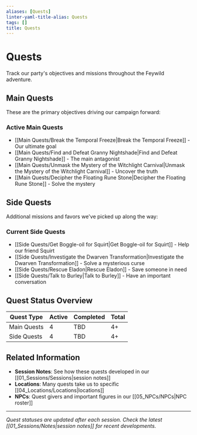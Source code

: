 ```yaml
---
aliases: [Quests]
linter-yaml-title-alias: Quests
tags: []
title: Quests
---
```


# Quests

Track our party's objectives and missions throughout the Feywild adventure.

## Main Quests

These are the primary objectives driving our campaign forward:

### Active Main Quests

- [[Main Quests/Break the Temporal Freeze|Break the Temporal Freeze]] - Our ultimate goal
- [[Main Quests/Find and Defeat Granny Nightshade|Find and Defeat Granny Nightshade]] - The main antagonist
- [[Main Quests/Unmask the Mystery of the Witchlight Carnival|Unmask the Mystery of the Witchlight Carnival]] - Uncover the truth
- [[Main Quests/Decipher the Floating Rune Stone|Decipher the Floating Rune Stone]] - Solve the mystery

## Side Quests

Additional missions and favors we've picked up along the way:

### Current Side Quests

- [[Side Quests/Get Boggle-oil for Squirt|Get Boggle-oil for Squirt]] - Help our friend Squirt
- [[Side Quests/Investigate the Dwarven Transformation|Investigate the Dwarven Transformation]] - Solve a mysterious curse
- [[Side Quests/Rescue Eladon|Rescue Eladon]] - Save someone in need
- [[Side Quests/Talk to Burley|Talk to Burley]] - Have an important conversation

## Quest Status Overview

| Quest Type | Active | Completed | Total |
|------------|---------|-----------|-------|
| Main Quests | 4 | TBD | 4+ |
| Side Quests | 4 | TBD | 4+ |

## Related Information

- **Session Notes**: See how these quests developed in our [[01_Sessions/Sessions|session notes]]
- **Locations**: Many quests take us to specific [[04_Locations/Locations|locations]]
- **NPCs**: Quest givers and important figures in our [[05_NPCs/NPCs|NPC roster]]

---

*Quest statuses are updated after each session. Check the latest [[01_Sessions/Notes|session notes]] for recent developments.*
